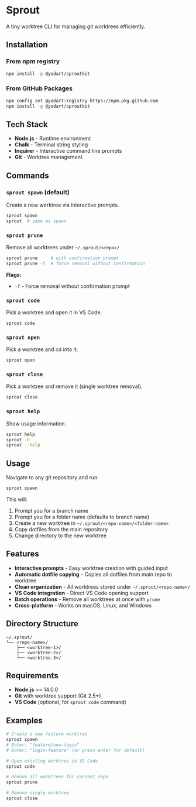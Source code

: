 # Sprout

A tiny worktree CLI for managing git worktrees efficiently.

## Installation

### From npm registry
```bash
npm install -g @yodart/sproutkit
```

### From GitHub Packages
```bash
npm config set @yodart:registry https://npm.pkg.github.com
npm install -g @yodart/sproutkit
```

## Tech Stack

- **Node.js** - Runtime environment
- **Chalk** - Terminal string styling
- **Inquirer** - Interactive command line prompts
- **Git** - Worktree management

## Commands

### `sprout spawn` (default)

Create a new worktree via interactive prompts.

```bash
sprout spawn
sprout  # same as spawn
```

### `sprout prune`

Remove all worktrees under `~/.sprout/<repo>/`

```bash
sprout prune     # with confirmation prompt
sprout prune -f  # force removal without confirmation
```

**Flags:**

- `-f` - Force removal without confirmation prompt

### `sprout code`

Pick a worktree and open it in VS Code.

```bash
sprout code
```

### `sprout open`

Pick a worktree and cd into it.

```bash
sprout open
```

### `sprout close`

Pick a worktree and remove it (single worktree removal).

```bash
sprout close
```

### `sprout help`

Show usage information.

```bash
sprout help
sprout -h
sprout --help
```

## Usage

Navigate to any git repository and run:

```bash
sprout spawn
```

This will:

1. Prompt you for a branch name
2. Prompt you for a folder name (defaults to branch name)
3. Create a new worktree in `~/.sprout/<repo-name>/<folder-name>`
4. Copy dotfiles from the main repository
5. Change directory to the new worktree

## Features

- **Interactive prompts** - Easy worktree creation with guided input
- **Automatic dotfile copying** - Copies all dotfiles from main repo to worktree
- **Clean organization** - All worktrees stored under `~/.sprout/<repo-name>/`
- **VS Code integration** - Direct VS Code opening support
- **Batch operations** - Remove all worktrees at once with `prune`
- **Cross-platform** - Works on macOS, Linux, and Windows

## Directory Structure

```
~/.sprout/
└── <repo-name>/
    ├── <worktree-1>/
    ├── <worktree-2>/
    └── <worktree-3>/
```

## Requirements

- **Node.js** >= 14.0.0
- **Git** with worktree support (Git 2.5+)
- **VS Code** (optional, for `sprout code` command)

## Examples

```bash
# Create a new feature worktree
sprout spawn
# Enter: "feature/new-login"
# Enter: "login-feature" (or press enter for default)

# Open existing worktree in VS Code
sprout code

# Remove all worktrees for current repo
sprout prune

# Remove single worktree
sprout close
```
